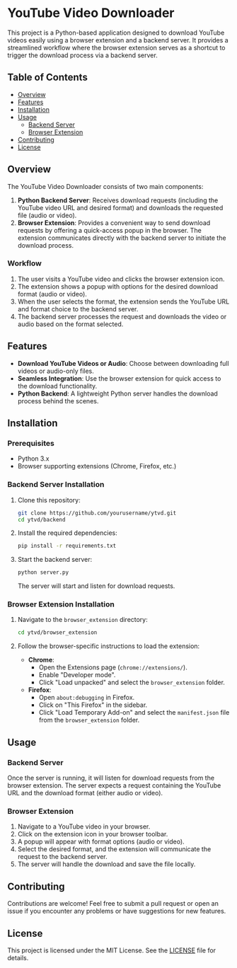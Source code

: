 # YouTube Video Downloader

This project is a Python-based application designed to download YouTube videos easily using a browser extension and a backend server. It provides a streamlined workflow where the browser extension serves as a shortcut to trigger the download process via a backend server.

## Table of Contents
- [Overview](#overview)
- [Features](#features)
- [Installation](#installation)
- [Usage](#usage)
  - [Backend Server](#backend-server)
  - [Browser Extension](#browser-extension)
- [Contributing](#contributing)
- [License](#license)

## Overview

The YouTube Video Downloader consists of two main components:
1. **Python Backend Server**: Receives download requests (including the YouTube video URL and desired format) and downloads the requested file (audio or video).
2. **Browser Extension**: Provides a convenient way to send download requests by offering a quick-access popup in the browser. The extension communicates directly with the backend server to initiate the download process.

### Workflow

1. The user visits a YouTube video and clicks the browser extension icon.
2. The extension shows a popup with options for the desired download format (audio or video).
3. When the user selects the format, the extension sends the YouTube URL and format choice to the backend server.
4. The backend server processes the request and downloads the video or audio based on the format selected.

## Features

- **Download YouTube Videos or Audio**: Choose between downloading full videos or audio-only files.
- **Seamless Integration**: Use the browser extension for quick access to the download functionality.
- **Python Backend**: A lightweight Python server handles the download process behind the scenes.

## Installation

### Prerequisites

- Python 3.x
- Browser supporting extensions (Chrome, Firefox, etc.)

### Backend Server Installation

1. Clone this repository:

   ```bash
   git clone https://github.com/yourusername/ytvd.git
   cd ytvd/backend
   ```

2. Install the required dependencies:

   ```bash
   pip install -r requirements.txt
   ```

3. Start the backend server:

   ```bash
   python server.py
   ```

   The server will start and listen for download requests.

### Browser Extension Installation

1. Navigate to the `browser_extension` directory:

   ```bash
   cd ytvd/browser_extension
   ```

2. Follow the browser-specific instructions to load the extension:
   - **Chrome**:
     - Open the Extensions page (`chrome://extensions/`).
     - Enable "Developer mode".
     - Click "Load unpacked" and select the `browser_extension` folder.
   - **Firefox**:
     - Open `about:debugging` in Firefox.
     - Click on "This Firefox" in the sidebar.
     - Click "Load Temporary Add-on" and select the `manifest.json` file from the `browser_extension` folder.

## Usage

### Backend Server

Once the server is running, it will listen for download requests from the browser extension. The server expects a request containing the YouTube URL and the download format (either audio or video).

### Browser Extension

1. Navigate to a YouTube video in your browser.
2. Click on the extension icon in your browser toolbar.
3. A popup will appear with format options (audio or video).
4. Select the desired format, and the extension will communicate the request to the backend server.
5. The server will handle the download and save the file locally.

## Contributing

Contributions are welcome! Feel free to submit a pull request or open an issue if you encounter any problems or have suggestions for new features.

## License

This project is licensed under the MIT License. See the [LICENSE](LICENSE) file for details.